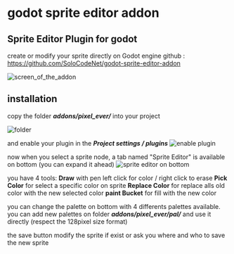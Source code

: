 ﻿# godot sprite editor addon
 
 ## Sprite Editor Plugin for godot
create or modify your sprite directly on Godot engine 
github : https://github.com/SoloCodeNet/godot-sprite-editor-addon

![screen_of_the_addon](https://i.ibb.co/4P9YXmQ/Capture-d-cran-2022-01-29-142606.png)

## installation

copy the folder ***addons/pixel_ever/*** into your project 

![folder](https://i.ibb.co/rssCSnh/Capture-d-cran-2022-01-29-144735.png)

and enable your plugin in the ***Project settings / plugins***
![enable plugin](https://i.ibb.co/hXDfpVm/Capture-d-cran-2022-01-29-145637.png)

now when you select a sprite node, a tab named "Sprite Editor" is available on bottom (you can expand it ahead) 
![sprite editor on bottom](https://i.ibb.co/1b7jqnR/Capture-d-cran-2022-01-29-150359.png)

you have 4 tools:
**Draw** with pen left click for color / right click to erase
**Pick Color** for select a specific color on sprite
**Replace Color** for replace alls old color with the new selected color
**paint Bucket** for fill with the new color 

you can change the palette on bottom with 4 differents palettes available. you can add new palettes on folder ***addons/pixel_ever/pal/*** and use it directly (respect the 128pixel size format) 

the save button modify the sprite if exist or ask you where and who to save the new sprite
